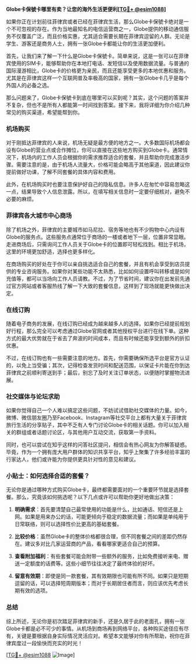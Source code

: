 **Globe卡保號卡哪里有卖？让您的海外生活更便利[[TG💪+ @esim1088](https://t.me/s/esim1088)]**

如果你正在计划前往菲律宾或者已经在菲律宾生活，那么Globe卡保號卡绝对是一个不可忽视的存在。作为当地最知名的电信运营商之一，Globe提供的移动通信服务不仅覆盖广泛，而且价格实惠，尤其适合需要长期在菲律宾逗留的人群。无论是学生、游客还是商务人士，拥有一张Globe卡都能让你的生活更加便利。

首先，让我们来了解一下什么是Globe卡保號卡。简单来说，这是一张可以在菲律宾使用的SIM卡，能够帮助你在本地打电话、发短信以及使用数据流量。与普通的国际漫游相比，Globe卡的价格更为亲民，而且还能享受更多的本地优惠和服务。尤其是在菲律宾这样一个互联网普及率极高的国家，拥有一张Globe卡几乎是每个外国人的必备之选。

那么问题来了，Globe卡保號卡到底在哪里可以买到呢？其实，这个问题的答案并不复杂，但也不是所有人都能第一时间找到答案。接下来，我将详细为你介绍几种常见的购买渠道，希望能帮到你。

### 机场购买

对于刚抵达菲律宾的人来说，机场无疑是最方便的地方之一。大多数国际机场都会设有Globe的营业点或合作摊位，你可以直接在这些地方购买到Globe卡。通常情况下，机场内的工作人员会根据你的需求推荐适合的套餐，并且帮助你完成激活步骤。需要注意的是，由于机场人流量大，价格可能会略高于其他渠道，因此建议你提前做好功课，了解不同套餐的具体内容和费用。

此外，在机场购买时也要注意保护好自己的隐私信息。许多人在匆忙中容易忽略这一点，结果导致个人信息泄露。所以，在填写相关信息时一定要仔细核对，避免不必要的麻烦。

### 菲律宾各大城市中心商场

除了机场之外，菲律宾的主要城市如马尼拉、宿务等地也有不少购物中心内设有Globe的服务点。这些服务点通常位于商场的一楼或者地下一层，位置非常显眼。走进商场后，只需询问工作人员关于Globe卡的位置即可轻松找到。相比于机场，这里的环境更加舒适，选择也更多样化。

在商场购买的好处在于你可以亲自挑选适合自己的套餐，并且有机会享受到店员提供的专业咨询服务。如果你对某些功能不太熟悉，比如如何设置呼叫转移或是如何充值等，都可以当场向工作人员请教。不过，为了节省时间，建议你在出发前先通过官方网站或者客服热线了解一下大致的套餐信息，这样到了现场就能更快做出决定。

### 在线订购

随着电子商务的发展，在线订购已经成为越来越多人的选择。如果你已经提前规划好行程，那么完全可以考虑通过Globe官网或者其他授权平台进行在线下单。这种方式的最大优势就在于省去了奔波的时间成本，而且有时候还能享受到额外的折扣优惠。

不过，在线订购也有一些需要注意的地方。首先，你需要确保所选平台是官方认证的，以免上当受骗；其次，记得检查发货时间和配送范围，以保证卡片能在你到达菲律宾之前顺利寄送到手；最后，别忘了及时关注订单状态，以便随时掌握物流进展。

### 社交媒体与论坛求助

如果你觉得自己一个人难以搞定这些问题，不妨试试借助社交媒体的力量。如今，微博、微信朋友圈乃至Facebook、Instagram等社交平台上都有大量关于菲律宾旅行生活的分享贴子，其中不乏有人专门讨论Globe卡的相关话题。你可以加入相关的群组或者话题讨论区，与其他用户互动交流，获取第一手资料。

同时，也可以尝试在知乎这样的问答社区提问，相信会有热心网友为你解答疑惑。毕竟，作为一个拥有庞大用户群体的知识共享平台，知乎上聚集了许多经验丰富的行家达人，他们或许能为你提供更具针对性的意见和建议。

### 小贴士：如何选择合适的套餐？

无论你是通过哪种方式购买Globe卡，最终都需要面对的一个重要环节就是选择套餐。那么，究竟该如何挑选呢？以下几点或许可以帮助你更好地做出决策：

1. **明确需求**：首先要清楚自己最常使用的功能是什么，比如通话、短信还是上网。如果是用来办公的话，可能更倾向于稳定的数据流量；而如果是单纯用于日常联络，则可以选择性价比更高的基础套餐。
   
2. **比较价格**：虽然Globe卡的整体价格都很合理，但不同套餐之间的差距仍然存在。建议多对比几家运营商的产品，看看哪家更适合自己的预算。
   
3. **查看附加福利**：有些套餐可能会附带一些额外的服务，比如免费接听来电、赠送一定额度的话费等。这些小细节往往决定了最终体验的好坏。
   
4. **留意有效期**：即使是同一款套餐，其有效期限也可能有所不同。如果只是短期逗留的话，可以选择短周期版本；而对于长期居住者而言，则应该优先考虑长期有效的选项。

### 总结

综上所述，无论你是初次踏足菲律宾的新手，还是久居于此的老面孔，拥有一张Globe卡都是必不可少的事情。从机场到商场再到网络平台，各种购买途径应有尽有，关键是要根据自身实际情况灵活应对。希望本文能够对你有所帮助，祝你在菲律宾度过一段愉快而充实的时光！

[[TG💪+ @esim1088](https://t.me/s/esim1088) ![Image](https://i.postimg.cc/4NQfJmqS/Snipaste-2025-05-13-00-14-12.png)]